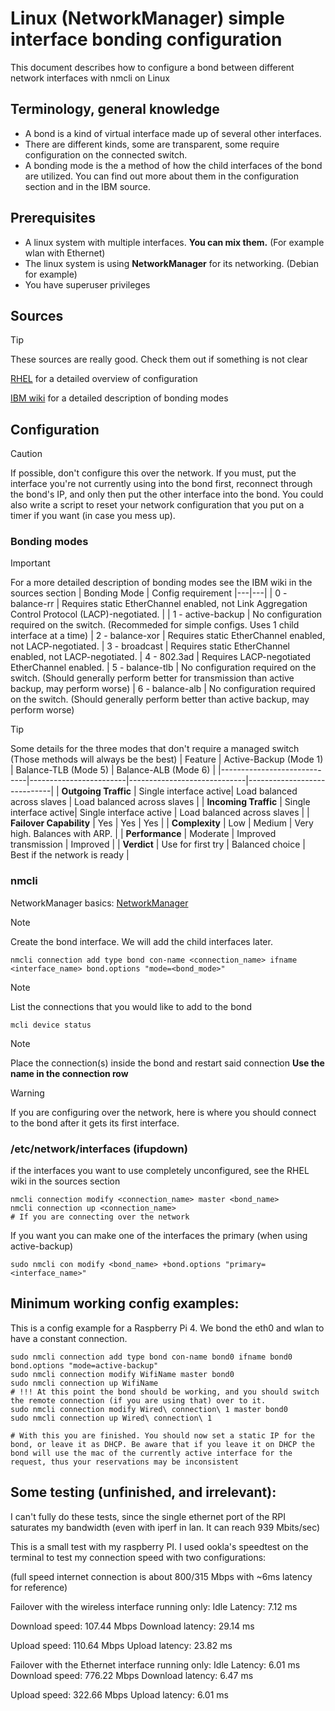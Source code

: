 # Linux (NetworkManager) simple interface bonding configuration
This document describes how to configure a bond between different network interfaces with nmcli on Linux


Terminology, general knowledge
---
- A bond is a kind of virtual interface made up of several other interfaces.
- There are different kinds, some are transparent, some require configuration on the connected switch.
- A bonding mode is the a method of how the child interfaces of the bond are utilized. You can find out more about them in the configuration section and in the IBM source.



Prerequisites
---
- A linux system with multiple interfaces. **You can mix them.** (For example wlan with Ethernet)
- The linux system is using **NetworkManager** for its networking. (Debian for example)
- You have superuser privileges


Sources
---

> [!TIP]
> These sources are really good. Check them out if something is not clear

[RHEL](https://docs.redhat.com/en/documentation/red_hat_enterprise_linux/8/html/configuring_and_managing_networking/configuring-network-bonding_configuring-and-managing-networking#configuring-network-bonding_configuring-and-managing-networking) for a detailed overview of configuration

[IBM wiki](https://www.ibm.com/docs/en/linux-on-systems?topic=recommendations-bonding-modes) for a detailed description of bonding modes

Configuration
---
> [!CAUTION]
> If possible, don't configure this over the network.
> If you must, put the interface you're not currently using into the bond first, reconnect through the bond's IP, and only then put the other interface into the bond. 
> You could also write a script to reset your network configuration that you put on a timer if you want (in case you mess up).

### Bonding modes
> [!IMPORTANT]
> For a more detailed description of bonding modes see the IBM wiki in the sources section
> | Bonding Mode | Config requirement
> |---|---|
> | 0 - balance-rr | Requires static EtherChannel enabled, not Link Aggregation Control Protocol (LACP)-negotiated. |
> | 1 - active-backup | No configuration required on the switch. (Recommeded for simple configs. Uses 1 child interface at a time)
> | 2 - balance-xor | Requires static EtherChannel enabled, not LACP-negotiated.
> | 3 - broadcast | Requires static EtherChannel enabled, not LACP-negotiated.
> | 4 - 802.3ad | Requires LACP-negotiated EtherChannel enabled.
> | 5 - balance-tlb | No configuration required on the switch. (Should generally perform better for transmission than active backup, may perform worse)
> | 6 - balance-alb | No configuration required on the switch. (Should generally perform better than active backup, may perform worse)

> [!TIP]
> Some details for the three modes that don't require a managed switch (Those methods will always be the best)
>| Feature                     | Active-Backup (Mode 1) | Balance-TLB (Mode 5)        | Balance-ALB (Mode 6)        |
>|-----------------------------|------------------------|-----------------------------|-----------------------------|
>| **Outgoing Traffic**        | Single interface active| Load balanced across slaves | Load balanced across slaves  |
>| **Incoming Traffic**        | Single interface active| Single interface active     | Load balanced across slaves   |
>| **Failover Capability**     | Yes                    | Yes                         | Yes                         |
>| **Complexity**              | Low                    | Medium                      | Very high. Balances with ARP.                      |
>| **Performance**             | Moderate               | Improved transmission       | Improved                       |
>| **Verdict**                 | Use for first try      | Balanced choice             | Best if the network is ready       |


### nmcli

NetworkManager basics: [NetworkManager](NetworkManager.md)
> [!NOTE]  
> Create the bond interface. We will add the child interfaces later.

```
nmcli connection add type bond con-name <connection_name> ifname <interface_name> bond.options "mode=<bond_mode>"
```

> [!NOTE]  
> List the connections that you would like to add to the bond

```
mcli device status
```


> [!NOTE]  
> Place the connection(s) inside the bond and restart said connection
> **Use the name in the connection row**

> [!WARNING]  
> If you are configuring over the network, here is where you should connect to the bond after it gets its first interface.

### /etc/network/interfaces (ifupdown)



if the interfaces you want to use completely unconfigured, see the RHEL wiki in the sources section

```
nmcli connection modify <connection_name> master <bond_name>
nmcli connection up <connection_name>
# If you are connecting over the network 
```

If you want you can make one of the interfaces the primary (when using active-backup)

```
sudo nmcli con modify <bond_name> +bond.options "primary=<interface_name>"
```

Minimum working config examples:
---

This is a config example for a Raspberry Pi 4. We bond the eth0 and wlan to have a constant connection.
```
sudo nmcli connection add type bond con-name bond0 ifname bond0 bond.options "mode=active-backup"
sudo nmcli connection modify WifiName master bond0
sudo nmcli connection up WifiName
# !!! At this point the bond should be working, and you should switch the remote connection (if you are using that) over to it.
sudo nmcli connection modify Wired\ connection\ 1 master bond0
sudo nmcli connection up Wired\ connection\ 1

# With this you are finished. You should now set a static IP for the bond, or leave it as DHCP. Be aware that if you leave it on DHCP the bond will use the mac of the currently active interface for the request, thus your reservations may be inconsistent
```


Some testing (unfinished, and irrelevant):
---
I can't fully do these tests, since the single ethernet port of the RPI saturates my bandwidth (even with iperf in lan. It can reach 939 Mbits/sec)

This is a small test with my raspberry PI. I used ookla's speedtest on the terminal to test my connection speed with two configurations:

(full speed internet connection is about 800/315 Mbps with ~6ms latency for reference)

Failover with the wireless interface running only:
Idle Latency: 7.12 ms

Download speed: 107.44 Mbps
Download latency: 29.14 ms

Upload speed: 110.64 Mbps
Upload latency: 23.82 ms


Failover with the Ethernet interface running only:
Idle Latency: 6.01 ms
Download speed: 776.22 Mbps
Download latency: 6.47 ms

Upload speed: 322.66 Mbps
Upload latency: 6.01 ms 

